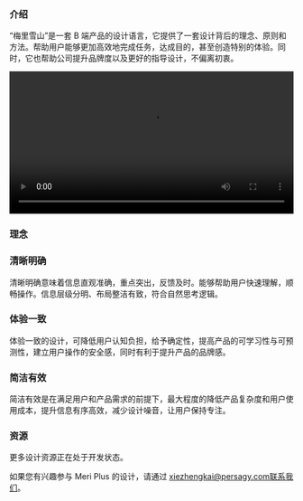 ### 介绍

“梅里雪山”是一套 B 端产品的设计语言，它提供了一套设计背后的理念、原则和方法。帮助用户能够更加高效地完成任务，达成目的，甚至创造特别的体验。同时，它也帮助公司提升品牌度以及更好的指导设计，不偏离初衷。

<video width="100%" controls data-poster="https://fastcdn.yushu.cloud/yushuweb/preview.jpg"><source size="2k" src="https://fastcdn.yushu.cloud/yushuweb/yintai_2k.mp4" type="video/mp4"></video>

### 理念

### 清晰明确

清晰明确意味着信息直观准确，重点突出，反馈及时。能够帮助用户快速理解，顺畅操作。信息层级分明、布局整洁有致，符合自然思考逻辑。

### 体验一致

体验一致的设计，可降低用户认知负担，给予确定性，提高产品的可学习性与可预测性，建立用户操作的安全感，同时有利于提升产品的品牌感。

### 简洁有效

简洁有效是在满足用户和产品需求的前提下，最大程度的降低产品复杂度和用户使用成本，提升信息有序高效，减少设计噪音，让用户保持专注。

### 资源

更多设计资源正在处于开发状态。

如果您有兴趣参与 Meri Plus 的设计，请通过 xiezhengkai@persagy.com联系我们。